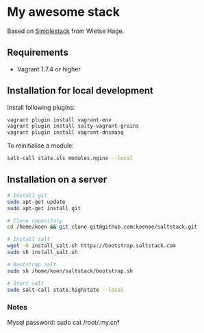 # My awesome stack
Based on [Simplestack](https://github.com/wietsehage/simplestack) from Wietse Hage.

## Requirements

* Vagrant 1.7.4 or higher

## Installation for local development

Install following plugins:

```sh
vagrant plugin install vagrant-env
vagrant plugin install salty-vagrant-grains
vagrant plugin install vagrant-dnsmasq
```

To reinitialise a module:

```sh
salt-call state.sls modules.nginx --local
```

## Installation on a server
```sh
# Install git
sudo apt-get update
sudo apt-get install git

# Clone repository
cd /home/koen && git clone git@github.com:koenoe/saltstack.git

# Install salt
wget -O install_salt.sh https://bootstrap.saltstack.com
sudo sh install_salt.sh

# Bootstrap salt
sudo sh /home/koen/saltstack/bootstrap.sh

# Start salt
sudo salt-call state.highstate --local
```

### Notes ###

Mysql password: sudo cat /root/.my.cnf
